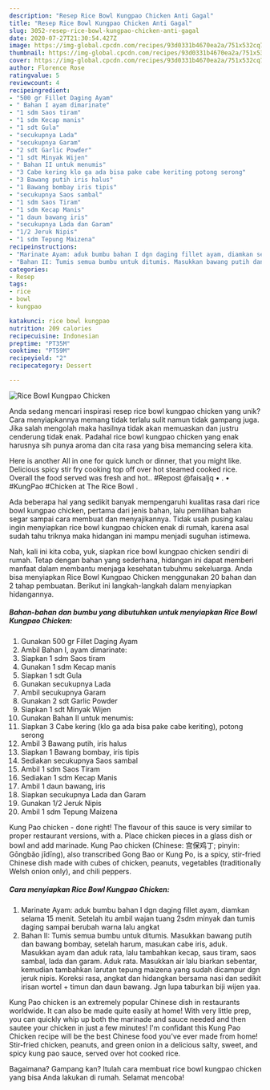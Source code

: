 ```yaml
---
description: "Resep Rice Bowl Kungpao Chicken Anti Gagal"
title: "Resep Rice Bowl Kungpao Chicken Anti Gagal"
slug: 3052-resep-rice-bowl-kungpao-chicken-anti-gagal
date: 2020-07-27T21:30:54.427Z
image: https://img-global.cpcdn.com/recipes/93d0331b4670ea2a/751x532cq70/rice-bowl-kungpao-chicken-foto-resep-utama.jpg
thumbnail: https://img-global.cpcdn.com/recipes/93d0331b4670ea2a/751x532cq70/rice-bowl-kungpao-chicken-foto-resep-utama.jpg
cover: https://img-global.cpcdn.com/recipes/93d0331b4670ea2a/751x532cq70/rice-bowl-kungpao-chicken-foto-resep-utama.jpg
author: Florence Rose
ratingvalue: 5
reviewcount: 4
recipeingredient:
- "500 gr Fillet Daging Ayam"
- " Bahan I ayam dimarinate"
- "1 sdm Saos tiram"
- "1 sdm Kecap manis"
- "1 sdt Gula"
- "secukupnya Lada"
- "secukupnya Garam"
- "2 sdt Garlic Powder"
- "1 sdt Minyak Wijen"
- " Bahan II untuk menumis"
- "3 Cabe kering klo ga ada bisa pake cabe keriting potong serong"
- "3 Bawang putih iris halus"
- "1 Bawang bombay iris tipis"
- "secukupnya Saos sambal"
- "1 sdm Saos Tiram"
- "1 sdm Kecap Manis"
- "1 daun bawang iris"
- "secukupnya Lada dan Garam"
- "1/2 Jeruk Nipis"
- "1 sdm Tepung Maizena"
recipeinstructions:
- "Marinate Ayam: aduk bumbu bahan I dgn daging fillet ayam, diamkan selama 15 menit. Setelah itu ambil wajan tuang 2sdm minyak dan tumis daging sampai berubah warna lalu angkat"
- "Bahan II: Tumis semua bumbu untuk ditumis. Masukkan bawang putih dan bawang bombay, setelah harum, masukan cabe iris, aduk. Masukkan ayam dan aduk rata, lalu tambahkan kecap, saus tiram, saos sambal, lada dan garam. Aduk rata. Masukkan air lalu biarkan sebentar, kemudian tambahkan larutan tepung maizena yang sudah dicampur dgn jeruk nipis. Koreksi rasa, angkat dan hidangkan bersama nasi dan sedikit irisan wortel + timun dan daun bawang. Jgn lupa taburkan biji wijen yaa."
categories:
- Resep
tags:
- rice
- bowl
- kungpao

katakunci: rice bowl kungpao 
nutrition: 209 calories
recipecuisine: Indonesian
preptime: "PT35M"
cooktime: "PT59M"
recipeyield: "2"
recipecategory: Dessert

---
```



![Rice Bowl Kungpao Chicken](https://img-global.cpcdn.com/recipes/93d0331b4670ea2a/751x532cq70/rice-bowl-kungpao-chicken-foto-resep-utama.jpg)

Anda sedang mencari inspirasi resep rice bowl kungpao chicken yang unik? Cara menyiapkannya memang tidak terlalu sulit namun tidak gampang juga. Jika salah mengolah maka hasilnya tidak akan memuaskan dan justru cenderung tidak enak. Padahal rice bowl kungpao chicken yang enak harusnya sih punya aroma dan cita rasa yang bisa memancing selera kita.

Here is another All in one for quick lunch or dinner, that you might like. Delicious spicy stir fry cooking top off over hot steamed cooked rice. Overall the food served was fresh and hot.. #Repost @faisaljq • . • #KungPao #Chicken at The Rice Bowl .

Ada beberapa hal yang sedikit banyak mempengaruhi kualitas rasa dari rice bowl kungpao chicken, pertama dari jenis bahan, lalu pemilihan bahan segar sampai cara membuat dan menyajikannya. Tidak usah pusing kalau ingin menyiapkan rice bowl kungpao chicken enak di rumah, karena asal sudah tahu triknya maka hidangan ini mampu menjadi suguhan istimewa.


Nah, kali ini kita coba, yuk, siapkan rice bowl kungpao chicken sendiri di rumah. Tetap dengan bahan yang sederhana, hidangan ini dapat memberi manfaat dalam membantu menjaga kesehatan tubuhmu sekeluarga. Anda bisa menyiapkan Rice Bowl Kungpao Chicken menggunakan 20 bahan dan 2 tahap pembuatan. Berikut ini langkah-langkah dalam menyiapkan hidangannya.

<!--inarticleads1-->

##### Bahan-bahan dan bumbu yang dibutuhkan untuk menyiapkan Rice Bowl Kungpao Chicken:

1. Gunakan 500 gr Fillet Daging Ayam
1. Ambil  Bahan I, ayam dimarinate:
1. Siapkan 1 sdm Saos tiram
1. Gunakan 1 sdm Kecap manis
1. Siapkan 1 sdt Gula
1. Gunakan secukupnya Lada
1. Ambil secukupnya Garam
1. Gunakan 2 sdt Garlic Powder
1. Siapkan 1 sdt Minyak Wijen
1. Gunakan  Bahan II untuk menumis:
1. Siapkan 3 Cabe kering (klo ga ada bisa pake cabe keriting), potong serong
1. Ambil 3 Bawang putih, iris halus
1. Siapkan 1 Bawang bombay, iris tipis
1. Sediakan secukupnya Saos sambal
1. Ambil 1 sdm Saos Tiram
1. Sediakan 1 sdm Kecap Manis
1. Ambil 1 daun bawang, iris
1. Siapkan secukupnya Lada dan Garam
1. Gunakan 1/2 Jeruk Nipis
1. Ambil 1 sdm Tepung Maizena


Kung Pao chicken - done right! The flavour of this sauce is very similar to proper restaurant versions, with a. Place chicken pieces in a glass dish or bowl and add marinade. Kung Pao chicken (Chinese: 宫保鸡丁; pinyin: Gōngbǎo jīdīng), also transcribed Gong Bao or Kung Po, is a spicy, stir-fried Chinese dish made with cubes of chicken, peanuts, vegetables (traditionally Welsh onion only), and chili peppers. 

<!--inarticleads2-->

##### Cara menyiapkan Rice Bowl Kungpao Chicken:

1. Marinate Ayam: aduk bumbu bahan I dgn daging fillet ayam, diamkan selama 15 menit. Setelah itu ambil wajan tuang 2sdm minyak dan tumis daging sampai berubah warna lalu angkat
1. Bahan II: Tumis semua bumbu untuk ditumis. Masukkan bawang putih dan bawang bombay, setelah harum, masukan cabe iris, aduk. Masukkan ayam dan aduk rata, lalu tambahkan kecap, saus tiram, saos sambal, lada dan garam. Aduk rata. Masukkan air lalu biarkan sebentar, kemudian tambahkan larutan tepung maizena yang sudah dicampur dgn jeruk nipis. Koreksi rasa, angkat dan hidangkan bersama nasi dan sedikit irisan wortel + timun dan daun bawang. Jgn lupa taburkan biji wijen yaa.


Kung Pao chicken is an extremely popular Chinese dish in restaurants worldwide. It can also be made quite easily at home! With very little prep, you can quickly whip up both the marinade and sauce needed and then sautee your chicken in just a few minutes! I&#39;m confidant this Kung Pao Chicken recipe will be the best Chinese food you&#39;ve ever made from home! Stir-fried chicken, peanuts, and green onion in a delicious salty, sweet, and spicy kung pao sauce, served over hot cooked rice. 

Bagaimana? Gampang kan? Itulah cara membuat rice bowl kungpao chicken yang bisa Anda lakukan di rumah. Selamat mencoba!
